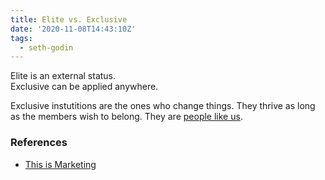 ```yaml
---
title: Elite vs. Exclusive
date: '2020-11-08T14:43:10Z'
tags:
  - seth-godin
---
```


Elite is an external status. \
Exclusive can be applied anywhere.

Exclusive instutitions are the ones who change things. They thrive as long as the members wish to belong.
They are [people like us](/notes/people-like-us).

### References

- [This is Marketing](/books/this-is-marketing)
